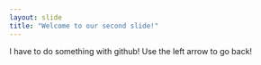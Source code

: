 ```yaml
---
layout: slide
title: "Welcome to our second slide!"
---
```

I have to do something with github!
Use the left arrow to go back!
